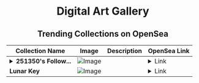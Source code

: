 <div align="center">

# Digital Art Gallery

## Trending Collections on OpenSea

| Collection Name                       | Image                                                                                     | Description                       | OpenSea Link                                                                                          |
|---------------------------------------|-------------------------------------------------------------------------------------------|-----------------------------------|--------------------------------------------------------------------------------------------------------|
| **<details><summary>251350's Follow...</summary>251350's Follower</details>** | ![Image](https://i.seadn.io/s/raw/files/19f9f090920392cc3650cbdf4361755b.png?w=500&auto=format?w=200&auto=format) |  | <details><summary>Link</summary>[251350's Follower](https://opensea.io/collection/251350-s-follower)</details> |
| **Lunar Key** | ![Image](https://i.seadn.io/s/raw/files/f900bbb888fb2273cd78058263ef7d85.png?w=500&auto=format?w=200&auto=format) |  | <details><summary>Link</summary>[Lunar Key](https://opensea.io/collection/lunar-key-2)</details> |

</div>